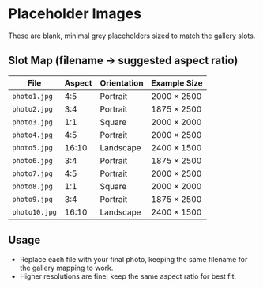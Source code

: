 # Placeholder Images

These are blank, minimal grey placeholders sized to match the gallery slots.

## Slot Map (filename → suggested aspect ratio)

| File        | Aspect | Orientation | Example Size |
|-------------|--------|-------------|--------------|
| `photo1.jpg`  | 4:5    | Portrait    | 2000 × 2500  |
| `photo2.jpg`  | 3:4    | Portrait    | 1875 × 2500  |
| `photo3.jpg`  | 1:1    | Square      | 2000 × 2000  |
| `photo4.jpg`  | 4:5    | Portrait    | 2000 × 2500  |
| `photo5.jpg`  | 16:10  | Landscape   | 2400 × 1500  |
| `photo6.jpg`  | 3:4    | Portrait    | 1875 × 2500  |
| `photo7.jpg`  | 4:5    | Portrait    | 2000 × 2500  |
| `photo8.jpg`  | 1:1    | Square      | 2000 × 2000  |
| `photo9.jpg`  | 3:4    | Portrait    | 1875 × 2500  |
| `photo10.jpg` | 16:10  | Landscape   | 2400 × 1500  |

## Usage

- Replace each file with your final photo, keeping the same filename for the gallery mapping to work.
- Higher resolutions are fine; keep the same aspect ratio for best fit.
